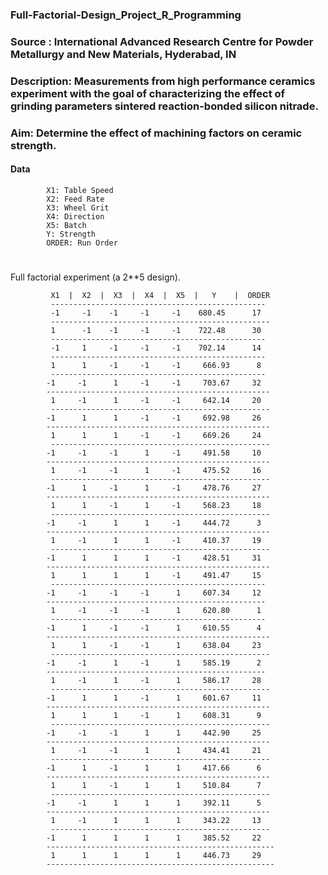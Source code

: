 ### Full-Factorial-Design_Project_R_Programming


### Source :     International Advanced Research Centre for Powder Metallurgy and New Materials, Hyderabad, IN

### Description: Measurements from high performance ceramics experiment with the goal of characterizing the effect of grinding parameters sintered reaction-bonded silicon nitrade.
             
### Aim:         Determine the effect of machining factors on ceramic strength.

#### Data
            X1: Table Speed
            X2: Feed Rate
            X3: Wheel Grit
            X4: Direction
            X5: Batch
            Y: Strength 
            ORDER: Run Order

# 
Full factorial experiment (a 2**5 design).


             X1  |  X2  |  X3  |  X4  |  X5  |   Y    |  ORDER
             ------------------------------------------------
             -1     -1    -1     -1     -1    680.45      17
             -------------------------------------------------
             1      -1    -1     -1     -1    722.48      30
             ------------------------------------------------
             -1     1     -1     -1     -1    702.14      14
             ------------------------------------------------
             1      1     -1     -1     -1     666.93      8
             ------------------------------------------------
            -1     -1      1     -1     -1     703.67     32
            --------------------------------------------------
             1     -1      1     -1     -1     642.14     20
             -------------------------------------------------
            -1      1      1     -1     -1     692.98     26
            --------------------------------------------------
             1      1      1     -1     -1     669.26     24 
             -------------------------------------------------
            -1     -1     -1      1     -1     491.58     10
            --------------------------------------------------
             1     -1     -1      1     -1     475.52     16
             -------------------------------------------------
            -1      1     -1      1     -1     478.76     27
            --------------------------------------------------
             1      1     -1      1     -1     568.23     18
             -------------------------------------------------
            -1     -1      1      1     -1     444.72      3
            --------------------------------------------------
             1     -1      1      1     -1     410.37     19
             -------------------------------------------------
            -1      1      1      1     -1     428.51     31
            --------------------------------------------------
             1      1      1      1     -1     491.47     15
             ------------------------------------------------
            -1     -1     -1     -1      1     607.34     12
            -------------------------------------------------
             1     -1     -1     -1      1     620.80      1
             ------------------------------------------------
            -1      1     -1     -1      1     610.55      4
            --------------------------------------------------
             1      1     -1     -1      1     638.04     23
             -------------------------------------------------
            -1     -1      1     -1      1     585.19      2
            -------------------------------------------------
             1     -1      1     -1      1     586.17     28
             -------------------------------------------------
            -1      1      1     -1      1     601.67     11
            --------------------------------------------------
             1      1      1     -1      1     608.31      9
             -------------------------------------------------
            -1     -1     -1      1      1     442.90     25
            --------------------------------------------------
             1     -1     -1      1      1     434.41     21
             -------------------------------------------------
            -1      1     -1      1      1     417.66      6
            --------------------------------------------------
             1      1     -1      1      1     510.84      7
             -------------------------------------------------
            -1     -1      1      1      1     392.11      5
            --------------------------------------------------
             1     -1      1      1      1     343.22     13
             -------------------------------------------------
            -1      1      1      1      1     385.52     22
            ---------------------------------------------------
             1      1      1      1      1     446.73     29
            ---------------------------------------------------
